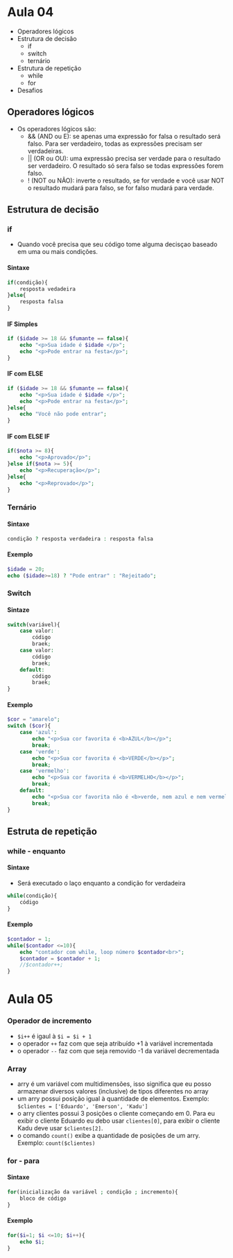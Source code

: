 # Aula 04
- Operadores lógicos
- Estrutura de decisão
    - if
    - switch
    - ternário
- Estrutura de repetição
    - while
    - for
- Desafios
 
## Operadores lógicos
- Os operadores lógicos são:
    - && (AND ou E): se apenas uma expressão for falsa o resultado será falso. Para ser verdadeiro, todas as expressões precisam ser verdadeiras.
    - || (OR ou OU): uma expressão precisa ser verdade para o resultado ser verdadeiro. O resultado só sera falso se todas expressões forem falso.
    - ! (NOT ou NÃO): inverte o resultado, se for verdade e você usar NOT o resultado mudará para falso, se for falso mudará para verdade.

## Estrutura de decisão
### if
- Quando você precisa que seu código tome alguma decisçao baseado em uma ou mais condições.
#### Sintaxe
```php
if(condição){
    resposta vedadeira
}else{
    resposta falsa
}
```

#### IF Simples
```php
if ($idade >= 18 && $fumante == false){
    echo "<p>Sua idade é $idade </p>";
    echo "<p>Pode entrar na festa</p>";
}
```
#### IF com ELSE
```php
if ($idade >= 18 && $fumante == false){
    echo "<p>Sua idade é $idade </p>";
    echo "<p>Pode entrar na festa</p>";
}else{
    echo "Você não pode entrar";
}
```
#### IF com ELSE IF
```php
if($nota >= 8){
    echo "<p>Aprovado</p>";
}else if($nota >= 5){
    echo "<p>Recuperação</p>";
}else{
    echo "<p>Reprovado</p>";
}
```
### Ternário
#### Sintaxe
```php
condição ? resposta verdadeira : resposta falsa
```
#### Exemplo
```php
$idade = 20;
echo ($idade>=18) ? "Pode entrar" : "Rejeitado";
```    
### Switch
#### Sintaze
```php
switch(variável){
    case valor:
        código
        braek;
    case valor:
        código
        braek;
    default:
        código
        braek;
}
```
#### Exemplo
```php
$cor = "amarelo";
switch ($cor){
    case 'azul':
        echo "<p>Sua cor favorita é <b>AZUL</b></p>";
        break;
    case 'verde':
        echo "<p>Sua cor favorita é <b>VERDE</b></p>";
        break;
    case 'vermelho':
        echo "<p>Sua cor favorita é <b>VERMELHO</b></p>";
        break;
    default:
        echo "<p>Sua cor favorita não é <b>verde, nem azul e nem vermelho</b></p>";
        break;
}
```

## Estruta de repetição
### while - enquanto
#### Sintaxe
- Será executado o laço enquanto a condição for  verdadeira
```php
while(condição){
    código
}
```
#### Exemplo
```php
$contador = 1;
while($contador <=10){
    echo "contador com while, loop número $contador<br>";
    $contador = $contador + 1;
    //$contador++;
}
```
# Aula 05

### Operador de incremento
- `$i++` é igaul à `$i = $i + 1`
- o operador `++` faz com que seja atribuído +1 à variável incrementada
- o operador `--` faz com que seja removido -1 da variável decrementada

### Array
- arry é um variável com multidimensões, isso significa que eu posso armazenar diversos valores (inclusive) de tipos diferentes no array
- um arry possui posição igual à quantidade de elementos. Exemplo: `$clientes = ['Eduardo', 'Emerson', 'Kadu']`
- o arry clientes possui 3 posições o cliente começando em 0. Para eu exibir o cliente Eduardo eu debo usar `clientes[0]`, para exibir o cliente Kadu deve usar `$clientes[2]`.
- o comando `count()` exibe a quantidade de posições de um arry. Exemplo: `count($clientes)`

### for - para
#### Sintaxe
```php
for(inicialização da variável ; condição ; incremento){
    bloco de código
}
```
#### Exemplo
```php
for($i=1; $i <=10; $i++){
    echo $i;
}
```